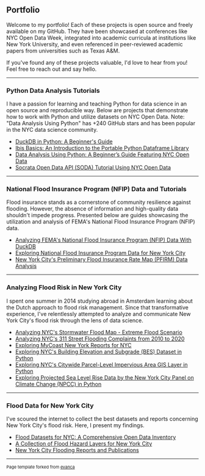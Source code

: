 ## Portfolio

Welcome to my portfolio! Each of these projects is open source and freely available on my GitHub. They have been showcased at conferences like NYC Open Data Week, integrated into academic curricula at institutions like New York University, and even referenced in peer-reviewed academic papers from universities such as Texas A&M.

If you've found any of these projects valuable, I'd love to hear from you! Feel free to reach out and say hello.

---

### Python Data Analysis Tutorials

I have a passion for learning and teaching Python for data science in an open source and reproducible way. Below are projects that demonstrate how to work with Python and utilize datasets on NYC Open Data. Note: "Data Analysis Using Python" has +240 GitHub stars and has been popular in the NYC data science community.
- [DuckDB in Python: A Beginner's Guide](https://github.com/mebauer/duckdb-python-basics)
- [Ibis Basics: An Introduction to the Portable Python Dataframe Library](https://github.com/mebauer/ibis-basics)
- [Data Analysis Using Python: A Beginner’s Guide Featuring NYC Open Data](https://github.com/mebauer/data-analysis-using-python)
- [Socrata Open Data API (SODA) Tutorial Using NYC Open Data](https://github.com/mebauer/sodapy-tutorial-nyc-opendata)

---

### National Flood Insurance Program (NFIP) Data and Tutorials

Flood insurance stands as a cornerstone of community resilience against flooding. However, the absence of information and high-quality data shouldn't impede progress. Presented below are guides showcasing the utilization and analysis of FEMA's National Flood Insurance Program (NFIP) data.
- [Analyzing FEMA's National Flood Insurance Program (NFIP) Data With DuckDB](https://github.com/mebauer/duckdb-fema-nfip)
- [Exploring National Flood Insurance Program Data for New York City](https://github.com/mebauer/fema-nfip-nyc)
- [New York City's Preliminary Flood Insurance Rate Map (PFIRM) Data Analysis](https://github.com/mebauer/nyc-floodzone-analysis)

---

### Analyzing Flood Risk in New York City

I spent one summer in 2014 studying abroad in Amsterdam learning about the Dutch approach to flood risk management. Since that transformative experience, I've relentlessly attempted to analyze and communicate New York City's flood risk through the lens of data science.
- [Analyzing NYC's Stormwater Flood Map - Extreme Flood Scenario](https://github.com/mebauer/stormwater-map-analysis-nyc)
- [Analyzing NYC's 311 Street Flooding Complaints from 2010 to 2020](https://github.com/mebauer/nyc-311-street-flooding)
- [Exploring MyCoast New York Reports for NYC](https://github.com/mebauer/mycoast-ny-data)
- [Exploring NYC's Building Elevation and Subgrade (BES) Dataset in Python](https://github.com/mebauer/building-elevation-subgrade-nyc)
- [Exploring NYC's Citywide Parcel-Level Impervious Area GIS Layer in Python](https://github.com/mebauer/parcel-impervious-area-nyc)
- [Exploring Projected Sea Level Rise Data by the New York City Panel on Climate Change (NPCC) in Python](https://github.com/mebauer/projected-sea-level-rise-nyc)

---

### Flood Data for New York City

I've scoured the internet to collect the best datasets and reports concerning New York City's flood risk. Here, I present my findings.
- [Flood Datasets for NYC: A Comprehensive Open Data Inventory](https://github.com/mebauer/nyc-flood-data)
- [A Collection of Flood Hazard Layers for New York City](https://github.com/mebauer/nyc-flood-layers)
- [New York City Flooding Reports and Publications](https://github.com/mebauer/nyc-flood-reports)

---

<p style="font-size:11px">Page template forked from <a href="https://github.com/evanca/quick-portfolio">evanca</a></p>
<!-- Remove above link if you don't want to attibute -->
